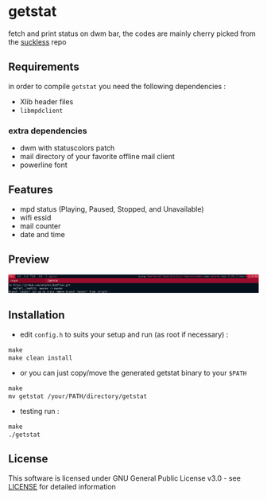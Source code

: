 # getstat

fetch and print status on dwm bar, the codes are mainly cherry picked from the [suckless](https://dwm.suckless.org/dwmstatus/) repo

## Requirements
in order to compile `getstat` you need the following dependencies :
- Xlib header files  
- `libmpdclient`

### extra dependencies
- dwm with statuscolors patch
- mail directory of your favorite offline mail client
- powerline font

## Features
- mpd status (Playing, Paused, Stopped, and Unavailable)
- wifi essid
- mail counter
- date and time

## Preview
![getstatpreview](img/prev1.png)

## Installation
- edit `config.h` to suits your setup and run (as root if necessary) :
```
make
make clean install     
```

- or you can just copy/move the generated getstat binary to your `$PATH`
```
make
mv getstat /your/PATH/directory/getstat
```

- testing run :
```
make
./getstat
```


## License
This software is licensed under GNU General Public License v3.0 - see [LICENSE](LICENSE) for detailed information


